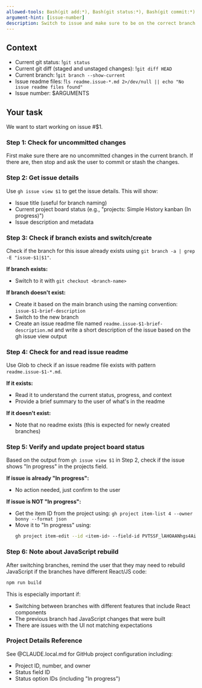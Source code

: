 ```yaml
---
allowed-tools: Bash(git add:*), Bash(git status:*), Bash(git commit:*)
argument-hint: [issue-number]
description: Switch to issue and make sure to be on the correct branch.
---
```


## Context

-   Current git status: !`git status`
-   Current git diff (staged and unstaged changes): !`git diff HEAD`
-   Current branch: !`git branch --show-current`
-   Issue readme files: !`ls readme.issue-*.md 2>/dev/null || echo "No issue readme files found"`
-   Issue number: $ARGUMENTS

## Your task

We want to start working on issue #$1.

### Step 1: Check for uncommitted changes

First make sure there are no uncommitted changes in the current branch. If there are, then stop and ask the user to commit or stash the changes.

### Step 2: Get issue details

Use `gh issue view $1` to get the issue details. This will show:
- Issue title (useful for branch naming)
- Current project board status (e.g., "projects: Simple History kanban (In progress)")
- Issue description and metadata

### Step 3: Check if branch exists and switch/create

Check if the branch for this issue already exists using `git branch -a | grep -E "issue-$1|$1"`.

**If branch exists:**
- Switch to it with `git checkout <branch-name>`

**If branch doesn't exist:**
- Create it based on the main branch using the naming convention: `issue-$1-brief-description`
- Switch to the new branch
- Create an issue readme file named `readme.issue-$1-brief-description.md` and write a short description of the issue based on the gh issue view output

### Step 4: Check for and read issue readme

Use Glob to check if an issue readme file exists with pattern `readme.issue-$1-*.md`.

**If it exists:**
- Read it to understand the current status, progress, and context
- Provide a brief summary to the user of what's in the readme

**If it doesn't exist:**
- Note that no readme exists (this is expected for newly created branches)

### Step 5: Verify and update project board status

Based on the output from `gh issue view $1` in Step 2, check if the issue shows "In progress" in the projects field.

**If issue is already "In progress":**
- No action needed, just confirm to the user

**If issue is NOT "In progress":**
- Get the item ID from the project using: `gh project item-list 4 --owner bonny --format json`
- Move it to "In progress" using:
  ```bash
  gh project item-edit --id <item-id> --field-id PVTSSF_lAHOAANhgs4AidMqzga-LME --project-id PVT_kwHOAANhgs4AidMq --single-select-option-id 36813ba3
  ```

### Step 6: Note about JavaScript rebuild

After switching branches, remind the user that they may need to rebuild JavaScript if the branches have different React/JS code:

```bash
npm run build
```

This is especially important if:
- Switching between branches with different features that include React components
- The previous branch had JavaScript changes that were built
- There are issues with the UI not matching expectations

### Project Details Reference

See @CLAUDE.local.md for GitHub project configuration including:
- Project ID, number, and owner
- Status field ID
- Status option IDs (including "In progress")
